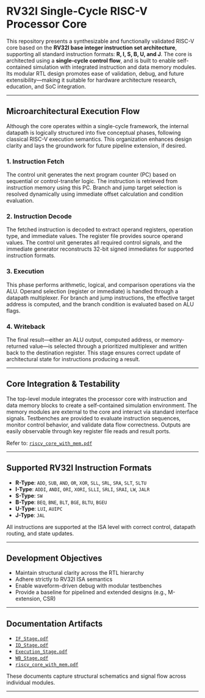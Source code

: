 #  RV32I Single-Cycle RISC-V Processor Core

This repository presents a synthesizable and functionally validated RISC-V core based on the **RV32I base integer instruction set architecture**, supporting all standard instruction formats: **R, I, S, B, U, and J**. The core is architected using a **single-cycle control flow**, and is built to enable self-contained simulation with integrated instruction and data memory modules. Its modular RTL design promotes ease of validation, debug, and future extensibility—making it suitable for hardware architecture research, education, and SoC integration.

---

##  Microarchitectural Execution Flow

Although the core operates within a single-cycle framework, the internal datapath is logically structured into five conceptual phases, following classical RISC-V execution semantics. This organization enhances design clarity and lays the groundwork for future pipeline extension, if desired.

### 1. **Instruction Fetch**
The control unit generates the next program counter (PC) based on sequential or control-transfer logic. The instruction is retrieved from instruction memory using this PC. Branch and jump target selection is resolved dynamically using immediate offset calculation and condition evaluation.

### 2. **Instruction Decode**
The fetched instruction is decoded to extract operand registers, operation type, and immediate values. The register file provides source operand values. The control unit generates all required control signals, and the immediate generator reconstructs 32-bit signed immediates for supported instruction formats.

### 3. **Execution**
This phase performs arithmetic, logical, and comparison operations via the ALU. Operand selection (register or immediate) is handled through a datapath multiplexer. For branch and jump instructions, the effective target address is computed, and the branch condition is evaluated based on ALU flags.

### 4. **Writeback**
The final result—either an ALU output, computed address, or memory-returned value—is selected through a prioritized multiplexer and written back to the destination register. This stage ensures correct update of architectural state for instructions producing a result.

---

##  Core Integration & Testability

The top-level module integrates the processor core with instruction and data memory blocks to create a self-contained simulation environment. The memory modules are external to the core and interact via standard interface signals. Testbenches are provided to evaluate instruction sequences, monitor control behavior, and validate data flow correctness. Outputs are easily observable through key register file reads and result ports.

Refer to: [`riscv_core_with_mem.pdf`](./riscv_core_with_mem.pdf)

---

##  Supported RV32I Instruction Formats

- **R-Type**: `ADD`, `SUB`, `AND`, `OR`, `XOR`, `SLL`, `SRL`, `SRA`, `SLT`, `SLTU`
- **I-Type**: `ADDI`, `ANDI`, `ORI`, `XORI`, `SLLI`, `SRLI`, `SRAI`, `LW`, `JALR`
- **S-Type**: `SW`
- **B-Type**: `BEQ`, `BNE`, `BLT`, `BGE`, `BLTU`, `BGEU`
- **U-Type**: `LUI`, `AUIPC`
- **J-Type**: `JAL`

All instructions are supported at the ISA level with correct control, datapath routing, and state updates.

---

## Development Objectives

- Maintain structural clarity across the RTL hierarchy
- Adhere strictly to RV32I ISA semantics
- Enable waveform-driven debug with modular testbenches
- Provide a baseline for pipelined and extended designs (e.g., M-extension, CSR)

---

##  Documentation Artifacts

- [`IF_Stage.pdf`](./IF_Stage.pdf)
- [`ID_Stage.pdf`](./ID_Stage.pdf)
- [`Execution_Stage.pdf`](./Execution_Stage.pdf)
- [`WB_Stage.pdf`](./WB_Stage.pdf)
- [`riscv_core_with_mem.pdf`](./riscv_core_with_mem.pdf)

These documents capture structural schematics and signal flow across individual modules.

---


